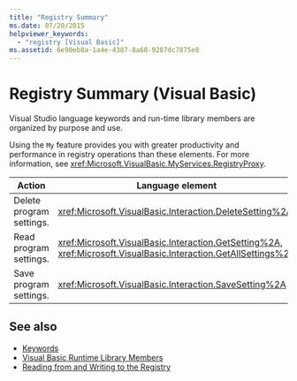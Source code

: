 ```yaml
---
title: "Registry Summary"
ms.date: 07/20/2015
helpviewer_keywords: 
  - "registry [Visual Basic]"
ms.assetid: 6e90eb8a-1a4e-4387-8a68-9287dc7875e8
---
```

# Registry Summary (Visual Basic)

Visual Studio language keywords and run-time library members are organized by purpose and use.  
  
 Using the `My` feature provides you with greater productivity and performance in registry operations than these elements. For more information, see <xref:Microsoft.VisualBasic.MyServices.RegistryProxy>.  
  
|**Action**|**Language element**|  
|----------------|--------------------------|  
|Delete program settings.|<xref:Microsoft.VisualBasic.Interaction.DeleteSetting%2A>|  
|Read program settings.|<xref:Microsoft.VisualBasic.Interaction.GetSetting%2A>, <xref:Microsoft.VisualBasic.Interaction.GetAllSettings%2A>|  
|Save program settings.|<xref:Microsoft.VisualBasic.Interaction.SaveSetting%2A>|  
  
## See also

- [Keywords](index.md)
- [Visual Basic Runtime Library Members](../runtime-library-members.md)
- [Reading from and Writing to the Registry](../../developing-apps/programming/computer-resources/reading-from-and-writing-to-the-registry.md)
